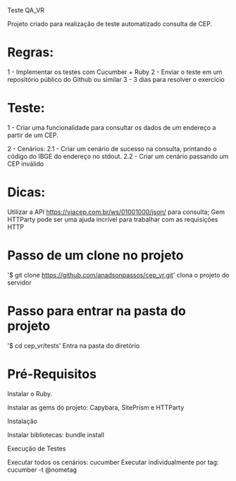 Teste QA_VR

Projeto criado para realização de teste automatizado consulta de CEP.

# Regras:

1 - Implementar os testes com Cucumber + Ruby
2 - Enviar o teste em um repositório público do Github ou similar
3 - 3 dias para resolver o exercício

# Teste:
1 - Criar uma funcionalidade para consultar os dados de um endereço a partir de um CEP.

2 - Cenários:
    2.1 - Criar um cenário de sucesso na consulta, printando o código do IBGE do endereço no
stdout.
        2.2 - Criar um cenário passando um CEP inválido

# Dicas:
Utilizar a API https://viacep.com.br/ws/01001000/json/ para consulta;
Gem HTTParty pode ser uma ajuda incrível para trabalhar com as requisições HTTP

# Passo de um clone no projeto

'$ git clone https://github.com/anadsonpassos/cep_vr.git' clona o projeto do servidor

# Passo para entrar na pasta do projeto

'$ cd cep_vr/tests' Entra na pasta do diretório

# Pré-Requisitos

Instalar o Ruby.

Instalar as gems do projeto:
Capybara, SitePrism e HTTParty

Instalação

Instalar bibliotecas:
bundle install

Execução de Testes

Executar todos os cenários:
cucumber 
Executar individualmente por tag:
cucumber -t @nometag


